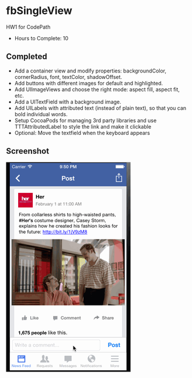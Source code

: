 fbSingleView
============

HW1 for CodePath


- Hours to Complete: 10

Completed
---
- Add a container view and modify properties: backgroundColor, cornerRadius, font, textColor, shadowOffset.
- Add buttons with different images for default and highlighted.
- Add UIImageViews and choose the right mode: aspect fill, aspect fit, etc.
- Add a UITextField with a background image.
- Add UILabels with attributed text (instead of plain text), so that you can bold individual words.
- Setup CocoaPods for managing 3rd party libraries and use TTTAttributedLabel to style the link and make it clickable
- Optional: Move the textfield when the keyboard appears


Screenshot
---
![My image](https://raw.githubusercontent.com/mariodelgado/fbSingleView/master/screenshot.gif)

